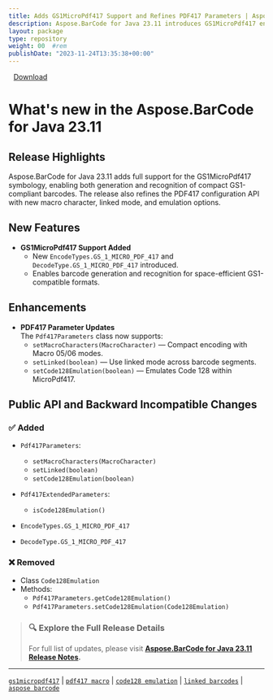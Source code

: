 ```yaml
---
title: Adds GS1MicroPdf417 Support and Refines PDF417 Parameters | Aspose.BarCode for Java 23.11
description: Aspose.BarCode for Java 23.11 introduces GS1MicroPdf417 encoding/decoding, updates PDF417 emulation parameters, and removes deprecated Code128Emulation class.
layout: package
type: repository
weight: 00	#rem
publishDate: "2023-11-24T13:35:38+00:00"
---
```


<div class="downloadandnotes">
<a title="Download Zip Package of Aspose.BarCode v23.11" href="https://releases.aspose.com/java/repo/com/aspose/aspose-barcode/23.11/aspose-barcode-23.11-java.zip" class="btn btn-primary dwnam3"><i class="glyphicon glyphicon-download-alt" style="padding-right:10px"></i> Download</a></div>

# What's new in the Aspose.BarCode for Java 23.11

## Release Highlights

Aspose.BarCode for Java 23.11 adds full support for the GS1MicroPdf417 symbology, enabling both generation and recognition of compact GS1-compliant barcodes. The release also refines the PDF417 configuration API with new macro character, linked mode, and emulation options.

## New Features

- **GS1MicroPdf417 Support Added**  
  - New `EncodeTypes.GS_1_MICRO_PDF_417` and `DecodeType.GS_1_MICRO_PDF_417` introduced.
  - Enables barcode generation and recognition for space-efficient GS1-compatible formats.

## Enhancements

- **PDF417 Parameter Updates**  
  The `Pdf417Parameters` class now supports:
  - `setMacroCharacters(MacroCharacter)` — Compact encoding with Macro 05/06 modes.
  - `setLinked(boolean)` — Use linked mode across barcode segments.
  - `setCode128Emulation(boolean)` — Emulates Code 128 within MicroPdf417.

## Public API and Backward Incompatible Changes

### ✅ Added

- `Pdf417Parameters`:
  - `setMacroCharacters(MacroCharacter)`
  - `setLinked(boolean)`
  - `setCode128Emulation(boolean)`

- `Pdf417ExtendedParameters`:
  - `isCode128Emulation()`

- `EncodeTypes.GS_1_MICRO_PDF_417`  
- `DecodeType.GS_1_MICRO_PDF_417`

### ❌ Removed

- Class `Code128Emulation`  
- Methods:
  - `Pdf417Parameters.getCode128Emulation()`
  - `Pdf417Parameters.setCode128Emulation(Code128Emulation)`

> ### 🔍 Explore the Full Release Details
>
> For full list of updates, please visit **[Aspose.BarCode for Java 23.11 Release Notes](https://releases.aspose.com/barcode/java/release-notes/2023/aspose-barcode-for-java-23-11-release-notes/).**

---

[`gs1micropdf417`](https://search.aspose.com/q/gs1micropdf417.html) | [`pdf417 macro`](https://search.aspose.com/q/pdf417-macro.html) | [`code128 emulation`](https://search.aspose.com/q/code128-emulation.html) | [`linked barcodes`](https://search.aspose.com/q/linked-barcodes.html) | [`aspose barcode`](https://search.aspose.com/q/aspose-barcode.html)

